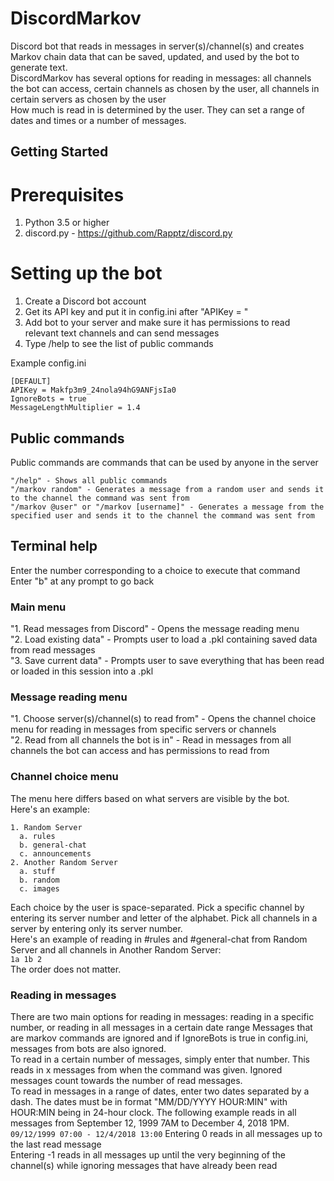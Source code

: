 # DiscordMarkov
Discord bot that reads in messages in server(s)/channel(s) and creates Markov chain data that can be saved, updated, and used by the bot to generate text.  
DiscordMarkov has several options for reading in messages: all channels the bot can access, certain channels as chosen by the user, all channels in certain servers as chosen by the user  
How much is read in is determined by the user. They can set a range of dates and times or a number of messages.

## Getting Started

# Prerequisites
1. Python 3.5 or higher  
2. discord.py - https://github.com/Rapptz/discord.py

# Setting up the bot
1. Create a Discord bot account  
2. Get its API key and put it in config.ini after "APIKey = "  
3. Add bot to your server and make sure it has permissions to read relevant text channels and can send messages  
4. Type /help to see the list of public commands  

Example config.ini  
```
[DEFAULT]
APIKey = Makfp3m9_24nola94hG9ANFjsIa0
IgnoreBots = true
MessageLengthMultiplier = 1.4
```

## Public commands
Public commands are commands that can be used by anyone in the server  
```
"/help" - Shows all public commands
"/markov random" - Generates a message from a random user and sends it to the channel the command was sent from
"/markov @user" or "/markov [username]" - Generates a message from the specified user and sends it to the channel the command was sent from
```

## Terminal help
Enter the number corresponding to a choice to execute that command  
Enter "b" at any prompt to go back  

### Main menu
"1. Read messages from Discord" - Opens the message reading menu  
"2. Load existing data" - Prompts user to load a .pkl containing saved data from read messages  
"3. Save current data" - Prompts user to save everything that has been read or loaded in this session into a .pkl  
### Message reading menu
"1. Choose server(s)/channel(s) to read from" - Opens the channel choice menu for reading in messages from specific servers or channels  
"2. Read from all channels the bot is in" - Read in messages from all channels the bot can access and has permissions to read from  
### Channel choice menu
The menu here differs based on what servers are visible by the bot.  
Here's an example:  
```
1. Random Server
  a. rules
  b. general-chat
  c. announcements
2. Another Random Server
  a. stuff
  b. random
  c. images
```
Each choice by the user is space-separated. Pick a specific channel by entering its server number and letter of the alphabet. Pick all channels in a server by entering only its server number.  
Here's an example of reading in #rules and #general-chat from Random Server and all channels in Another Random Server:  
```1a 1b 2```  
The order does not matter.  
### Reading in messages
There are two main options for reading in messages: reading in a specific number, or reading in all messages in a certain date range  Messages that are markov commands are ignored and if IgnoreBots is true in config.ini, messages from bots are also ignored.  
To read in a certain number of messages, simply enter that number. This reads in x messages from when the command was given. Ignored messages count towards the number of read messages.  
To read in messages in a range of dates, enter two dates separated by a dash. The dates must be in format "MM/DD/YYYY HOUR:MIN" with HOUR:MIN being in 24-hour clock. The following example reads in all messages from September 12, 1999 7AM to December 4, 2018 1PM.  
```09/12/1999 07:00 - 12/4/2018 13:00```
Entering 0 reads in all messages up to the last read message  
Entering -1 reads in all messages up until the very beginning of the channel(s) while ignoring messages that have already been read  
